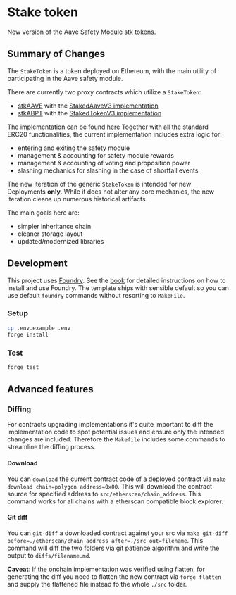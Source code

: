 # Stake token

New version of the Aave Safety Module stk tokens.

## Summary of Changes

The `StakeToken` is a token deployed on Ethereum, with the main utility of participating in the Aave safety module.

There are currently two proxy contracts which utilize a `StakeToken`:

- [stkAAVE](https://etherscan.io/token/0x4da27a545c0c5b758a6ba100e3a049001de870f5) with the [StakedAaveV3 implementation](https://etherscan.io/address/0xaa9faa887bce5182c39f68ac46c43f36723c395b#code)
- [stkABPT](https://etherscan.io/address/0xa1116930326D21fB917d5A27F1E9943A9595fb47#code) with the [StakedTokenV3 implementation](https://etherscan.io/address/0x9921c8cea5815364d0f8350e6cbe9042a92448c9#code)

The implementation can be found [here](https://github.com/bgd-labs/aave-stk-gov-v3)
Together with all the standard ERC20 functionalities, the current implementation includes extra logic for:

- entering and exiting the safety module
- management & accounting for safety module rewards
- management & accounting of voting and proposition power
- slashing mechanics for slashing in the case of shortfall events

The new iteration of the generic `StakeToken` is intended for new Deployments **only**.
While it does not alter any core mechanics, the new iteration cleans up numerous historical artifacts.

The main goals here are:

- simpler inheritance chain
- cleaner storage layout
- updated/modernized libraries

## Development

This project uses [Foundry](https://getfoundry.sh). See the [book](https://book.getfoundry.sh/getting-started/installation.html) for detailed instructions on how to install and use Foundry.
The template ships with sensible default so you can use default `foundry` commands without resorting to `MakeFile`.

### Setup

```sh
cp .env.example .env
forge install
```

### Test

```sh
forge test
```

## Advanced features

### Diffing

For contracts upgrading implementations it's quite important to diff the implementation code to spot potential issues and ensure only the intended changes are included.
Therefore the `Makefile` includes some commands to streamline the diffing process.

#### Download

You can `download` the current contract code of a deployed contract via `make download chain=polygon address=0x00`. This will download the contract source for specified address to `src/etherscan/chain_address`. This command works for all chains with a etherscan compatible block explorer.

#### Git diff

You can `git-diff` a downloaded contract against your src via `make git-diff before=./etherscan/chain_address after=./src out=filename`. This command will diff the two folders via git patience algorithm and write the output to `diffs/filename.md`.

**Caveat**: If the onchain implementation was verified using flatten, for generating the diff you need to flatten the new contract via `forge flatten` and supply the flattened file instead fo the whole `./src` folder.
